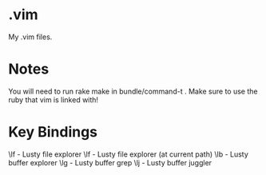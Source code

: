# .vim

My .vim files.

Notes
=====

You will need to run rake make in bundle/command-t . Make sure to use the ruby
that vim is linked with!

Key Bindings
============

\lf    - Lusty file explorer
\lf    - Lusty file explorer (at current path)
\lb    - Lusty buffer explorer
\lg    - Lusty buffer grep
\lj    - Lusty buffer juggler
